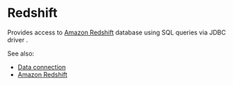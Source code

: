 <!-- TITLE: Redshift -->
<!-- SUBTITLE: -->

# Redshift

Provides access to [Amazon Redshift](https://aws.amazon.com/en/redshift/) database using SQL queries via JDBC driver .

See also:

* [Data connection](../data-connection.md)
* [Amazon Redshift](https://aws.amazon.com/en/redshift/)
